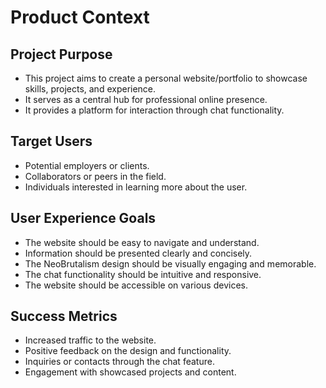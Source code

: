 # Product Context

## Project Purpose

- This project aims to create a personal website/portfolio to showcase skills, projects, and experience.
- It serves as a central hub for professional online presence.
- It provides a platform for interaction through chat functionality.

## Target Users

- Potential employers or clients.
- Collaborators or peers in the field.
- Individuals interested in learning more about the user.

## User Experience Goals

- The website should be easy to navigate and understand.
- Information should be presented clearly and concisely.
- The NeoBrutalism design should be visually engaging and memorable.
- The chat functionality should be intuitive and responsive.
- The website should be accessible on various devices.

## Success Metrics

- Increased traffic to the website.
- Positive feedback on the design and functionality.
- Inquiries or contacts through the chat feature.
- Engagement with showcased projects and content.

<!-- "The only way to do great work is to love what you do." - Steve Jobs -->
